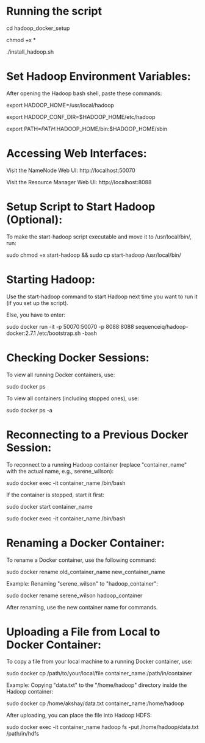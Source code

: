 # Running the script

cd hadoop_docker_setup

chmod +x *

./install_hadoop.sh

# Set Hadoop Environment Variables:

After opening the Hadoop bash shell, paste these commands:

export HADOOP_HOME=/usr/local/hadoop

export HADOOP_CONF_DIR=$HADOOP_HOME/etc/hadoop

export PATH=$PATH:$HADOOP_HOME/bin:$HADOOP_HOME/sbin

# Accessing Web Interfaces:

Visit the NameNode Web UI: http://localhost:50070

Visit the Resource Manager Web UI: http://localhost:8088

# Setup Script to Start Hadoop (Optional):

To make the start-hadoop script executable and move it to /usr/local/bin/, run:

sudo chmod +x start-hadoop && sudo cp start-hadoop /usr/local/bin/

# Starting Hadoop:

Use the start-hadoop command to start Hadoop next time you want to run it (if you set up the script).

Else, you have to enter:

sudo docker run -it -p 50070:50070 -p 8088:8088 sequenceiq/hadoop-docker:2.7.1 /etc/bootstrap.sh -bash

# Checking Docker Sessions:

To view all running Docker containers, use:

sudo docker ps

To view all containers (including stopped ones), use:

sudo docker ps -a

# Reconnecting to a Previous Docker Session:

To reconnect to a running Hadoop container (replace "container_name" with the actual name, e.g., serene_wilson):

sudo docker exec -it container_name /bin/bash

If the container is stopped, start it first:

sudo docker start container_name

sudo docker exec -it container_name /bin/bash

# Renaming a Docker Container:

To rename a Docker container, use the following command:

sudo docker rename old_container_name new_container_name

Example: Renaming "serene_wilson" to "hadoop_container":

sudo docker rename serene_wilson hadoop_container

After renaming, use the new container name for commands.

# Uploading a File from Local to Docker Container:

To copy a file from your local machine to a running Docker container, use:

sudo docker cp /path/to/your/local/file container_name:/path/in/container

Example: Copying "data.txt" to the "/home/hadoop" directory inside the Hadoop container:

sudo docker cp /home/akshay/data.txt container_name:/home/hadoop

After uploading, you can place the file into Hadoop HDFS:

sudo docker exec -it container_name hadoop fs -put /home/hadoop/data.txt /path/in/hdfs
